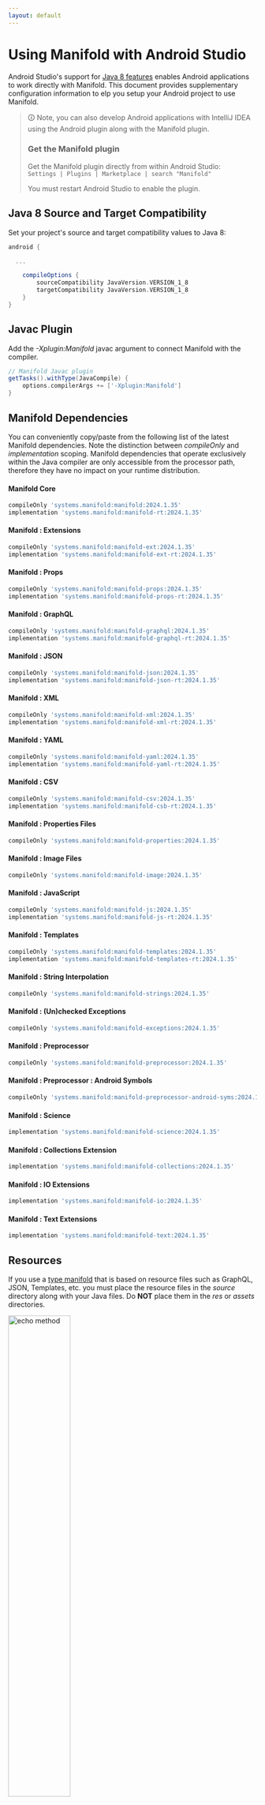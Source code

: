 ```yaml
---
layout: default
---
```


# Using Manifold with Android Studio

Android Studio's support for [Java 8 features](https://developer.android.com/studio/write/java8-support.html) enables
Android applications to work directly with Manifold. This document provides supplementary configuration information to
elp you setup your Android project to use Manifold.

>🛈 Note, you can also develop Android applications with IntelliJ IDEA using the Android plugin along with the Manifold
>plugin. 
>
>### Get the Manifold plugin
>Get the Manifold plugin directly from within Android Studio:
><br>
>`Settings | Plugins | Marketplace | search "Manifold"`
><br>
> 
>You must restart Android Studio to enable the plugin. 
 
## Java 8 Source and Target Compatibility 
Set your project's source and target compatibility values to Java 8:

```groovy
android {

  ...

    compileOptions {
        sourceCompatibility JavaVersion.VERSION_1_8
        targetCompatibility JavaVersion.VERSION_1_8
    }
}
```

## Javac Plugin
Add the *-Xplugin:Manifold* javac argument to connect Manifold with the compiler.

```groovy
// Manifold Javac plugin
getTasks().withType(JavaCompile) {
    options.compilerArgs += ['-Xplugin:Manifold']
}
```    

## Manifold Dependencies
You can conveniently copy/paste from the following list of the latest Manifold dependencies. Note the distinction
between *compileOnly* and *implementation* scoping. Manifold dependencies that operate exclusively within the
Java compiler are only accessible from the processor path, therefore they have no impact on your runtime distribution.

#### Manifold Core
```groovy
compileOnly 'systems.manifold:manifold:2024.1.35'
implementation 'systems.manifold:manifold-rt:2024.1.35'
```
#### Manifold : Extensions
```groovy
compileOnly 'systems.manifold:manifold-ext:2024.1.35'
implementation 'systems.manifold:manifold-ext-rt:2024.1.35'
```
#### Manifold : Props
```groovy
compileOnly 'systems.manifold:manifold-props:2024.1.35'
implementation 'systems.manifold:manifold-props-rt:2024.1.35'
```
#### Manifold : GraphQL
```groovy
compileOnly 'systems.manifold:manifold-graphql:2024.1.35'
implementation 'systems.manifold:manifold-graphql-rt:2024.1.35'
```
#### Manifold : JSON
```groovy
compileOnly 'systems.manifold:manifold-json:2024.1.35'
implementation 'systems.manifold:manifold-json-rt:2024.1.35'
```
#### Manifold : XML
```groovy
compileOnly 'systems.manifold:manifold-xml:2024.1.35'
implementation 'systems.manifold:manifold-xml-rt:2024.1.35'
```
#### Manifold : YAML
```groovy
compileOnly 'systems.manifold:manifold-yaml:2024.1.35'
implementation 'systems.manifold:manifold-yaml-rt:2024.1.35'
```
#### Manifold : CSV
```groovy
compileOnly 'systems.manifold:manifold-csv:2024.1.35'
implementation 'systems.manifold:manifold-csb-rt:2024.1.35'
```
#### Manifold : Properties Files
```groovy
compileOnly 'systems.manifold:manifold-properties:2024.1.35'
```
#### Manifold : Image Files
```groovy
compileOnly 'systems.manifold:manifold-image:2024.1.35'
```
#### Manifold : JavaScript
```groovy
compileOnly 'systems.manifold:manifold-js:2024.1.35'
implementation 'systems.manifold:manifold-js-rt:2024.1.35'
```
#### Manifold : Templates
```groovy
compileOnly 'systems.manifold:manifold-templates:2024.1.35'
implementation 'systems.manifold:manifold-templates-rt:2024.1.35'
```
#### Manifold : String Interpolation
```groovy
compileOnly 'systems.manifold:manifold-strings:2024.1.35'
```
#### Manifold : (Un)checked Exceptions
```groovy
compileOnly 'systems.manifold:manifold-exceptions:2024.1.35'
```
#### Manifold : Preprocessor
```groovy
compileOnly 'systems.manifold:manifold-preprocessor:2024.1.35'
```
#### Manifold : Preprocessor : Android Symbols
```groovy
compileOnly 'systems.manifold:manifold-preprocessor-android-syms:2024.1.35'
```
#### Manifold : Science
```groovy
implementation 'systems.manifold:manifold-science:2024.1.35'
```
#### Manifold : Collections Extension
```groovy
implementation 'systems.manifold:manifold-collections:2024.1.35'
```
#### Manifold : IO Extensions
```groovy
implementation 'systems.manifold:manifold-io:2024.1.35'
```
#### Manifold : Text Extensions
```groovy
implementation 'systems.manifold:manifold-text:2024.1.35'
```

## Resources

If you use a [type manifold](https://github.com/manifold-systems/manifold/tree/master/manifold-core-parent/manifold#the-big-picture)
that is based on resource files such as GraphQL, JSON, Templates, etc. you must place the resource files in the 
*source* directory along with your Java files.  Do **NOT** place them in the *res* or *assets* directories.
 
<p><img src="http://manifold.systems/images/android_resources.png" alt="echo method" width="50%" height="50%"/></p> 

## Preprocessor and build variant symbols

If you use the [preprocessor](https://github.com/manifold-systems/manifold/tree/master/manifold-deps-parent/manifold-preprocessor),
you can directly reference Android build variant symbols with the [manifold-preprocessor-android-syms](https://github.com/manifold-systems/manifold/tree/master/manifold-deps-parent/manifold-preprocessor-android-syms)
dependency.
```java
#if FLAVOR == "paid"
  @Override
  public void specialMethod(Foo foo) {
  ...
  }
#endif
```
build.gradle
```groovy
dependencies {
    ...
    compileOnly 'systems.manifold:manifold-preprocessor:2024.1.35'
    compileOnly 'systems.manifold:manifold-preprocessor-android-syms:2024.1.35'
}
```
